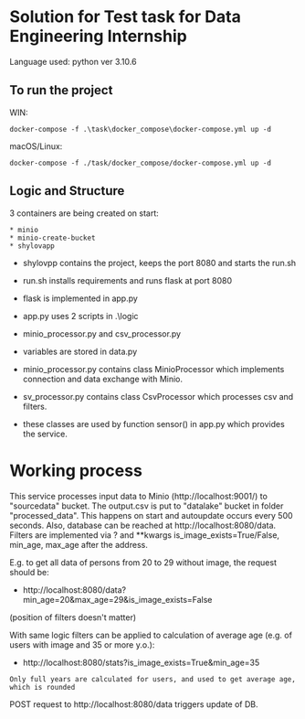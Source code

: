 # Solution for Test task for Data Engineering Internship

Language used: python ver 3.10.6

## To run the project
WIN:
```
docker-compose -f .\task\docker_compose\docker-compose.yml up -d
```
macOS/Linux:
```
docker-compose -f ./task/docker_compose/docker-compose.yml up -d
```

## Logic and Structure

3 containers are being created on start:
```
* minio
* minio-create-bucket
* shylovapp
```

* shylovpp contains the project, keeps the port 8080 and starts the run.sh
* run.sh installs requirements and runs flask at port 8080
* flask is implemented in app.py
* app.py uses 2 scripts in .\logic
* minio_processor.py and csv_processor.py
* variables are stored in data.py


* minio_processor.py contains class MinioProcessor which implements connection and data exchange with Minio.
* sv_processor.py contains class CsvProcessor which processes csv and filters.
* these classes are used by function sensor() in app.py which provides the service.


# Working process
This service processes input data to Minio (http://localhost:9001/) to "sourcedata" bucket.
The output.csv is put to "datalake" bucket in folder "processed_data".
This happens on start and autoupdate occurs every 500 seconds.
Also, database can be reached at http://localhost:8080/data. Filters are implemented
via ? and **kwargs is_image_exists=True/False, min_age, max_age after the address.

E.g. to get all data of persons from 20 to 29 without image, the request should be:

* http://localhost:8080/data?min_age=20&max_age=29&is_image_exists=False

(position of filters doesn't matter)

With same logic filters can be applied to calculation of average age (e.g. of users with image and 35 or more y.o.):

* http://localhost:8080/stats?is_image_exists=True&min_age=35

`Only full years are calculated for users, and used to get average age, which is rounded`

POST request to http://localhost:8080/data triggers update of DB.
